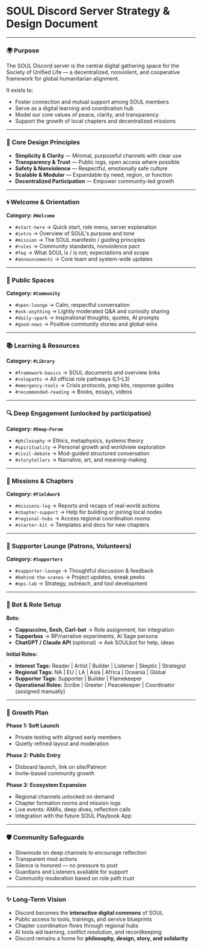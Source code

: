 # SOUL Discord Server Strategy & Design Document

---

### 🌍 Purpose

The SOUL Discord server is the central digital gathering space for the Society of Unified Life — a decentralized, nonviolent, and cooperative framework for global humanitarian alignment.

It exists to:

- Foster connection and mutual support among SOUL members  
- Serve as a digital learning and coordination hub  
- Model our core values of peace, clarity, and transparency  
- Support the growth of local chapters and decentralized missions  

---

### 🧩 Core Design Principles

- **Simplicity & Clarity** — Minimal, purposeful channels with clear use  
- **Transparency & Trust** — Public logs, open access where possible  
- **Safety & Nonviolence** — Respectful, emotionally safe culture  
- **Scalable & Modular** — Expandable by need, region, or function  
- **Decentralized Participation** — Empower community-led growth  

---

### 🌀 Welcome & Orientation

**Category: `#Welcome`**

- `#start-here` → Quick start, role menu, server explanation  
- `#intro` → Overview of SOUL's purpose and tone  
- `#mission` → The SOUL manifesto / guiding principles  
- `#rules` → Community standards, nonviolence pact  
- `#faq` → What SOUL is / is not; expectations and scope  
- `#announcements` → Core team and system-wide updates  

---

### 🌱 Public Spaces

**Category: `#Community`**

- `#open-lounge` → Calm, respectful conversation  
- `#ask-anything` → Lightly moderated Q&A and curiosity sharing  
- `#daily-spark` → Inspirational thoughts, quotes, AI prompts  
- `#good-news` → Positive community stories and global wins  

---

### 📚 Learning & Resources

**Category: `#Library`**

- `#framework-basics` → SOUL documents and overview links  
- `#rolepaths` → All official role pathways (L1–L3)  
- `#emergency-tools` → Crisis protocols, prep kits, response guides  
- `#recommended-reading` → Books, essays, videos  

---

### 🔍 Deep Engagement (unlocked by participation)

**Category: `#Deep-Forum`**

- `#philosophy` → Ethics, metaphysics, systems theory  
- `#spirituality` → Personal growth and worldview exploration  
- `#civil-debate` → Mod-guided structured conversation  
- `#storytellers` → Narrative, art, and meaning-making  

---

### 🔨 Missions & Chapters

**Category: `#Fieldwork`**

- `#missions-log` → Reports and recaps of real-world actions  
- `#chapter-support` → Help for building or joining local nodes  
- `#regional-hubs` → Access regional coordination rooms  
- `#starter-kit` → Templates and docs for new chapters  

---

### 💛 Supporter Lounge (Patrons, Volunteers)

**Category: `#Supporters`**

- `#supporter-lounge` → Thoughtful discussion & feedback  
- `#behind-the-scenes` → Project updates, sneak peeks  
- `#ops-lab` → Strategy, outreach, and tool development  

---

### 🤖 Bot & Role Setup

**Bots:**

- **Cappuccino, Sesh, Carl-bot** → Role assignment, tier integration  
- **Tupperbox** → RP/narrative experiments, AI Sage persona  
- **ChatGPT / Claude API** (optional) → Ask SOULbot for help, ideas  

**Initial Roles:**

- **Interest Tags:** Reader | Artist | Builder | Listener | Skeptic | Strategist  
- **Regional Tags:** NA | EU | LA | Asia | Africa | Oceania | Global  
- **Supporter Tags:** Supporter | Builder | Flamekeeper  
- **Operational Roles:** Scribe | Greeter | Peacekeeper | Coordinator (assigned manually)  

---

### 🚀 Growth Plan

**Phase 1: Soft Launch**

- Private testing with aligned early members  
- Quietly refined layout and moderation  

**Phase 2: Public Entry**

- Disboard launch, link on site/Patreon  
- Invite-based community growth  

**Phase 3: Ecosystem Expansion**

- Regional channels unlocked on demand  
- Chapter formation rooms and mission logs  
- Live events: AMAs, deep dives, reflection calls  
- Integration with the future SOUL Playbook App  

---

### 🛡️ Community Safeguards

- Slowmode on deep channels to encourage reflection  
- Transparent mod actions  
- Silence is honored — no pressure to post  
- Guardians and Listeners available for support  
- Community moderation based on role path trust  

---

### ✨ Long-Term Vision

- Discord becomes the **interactive digital commons** of SOUL  
- Public access to tools, trainings, and service blueprints  
- Chapter coordination flows through regional hubs  
- AI tools aid learning, conflict resolution, and recordkeeping  
- Discord remains a home for **philosophy, design, story, and solidarity**  
